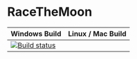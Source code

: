 # RaceTheMoon

| Windows Build | Linux / Mac Build |
| ------------- | ------------- |
| [![Build status](https://ci.appveyor.com/api/projects/status/rgyc1jieyqj4a1ph?svg=true)](https://ci.appveyor.com/project/Zoeoeh/racethemoon)
